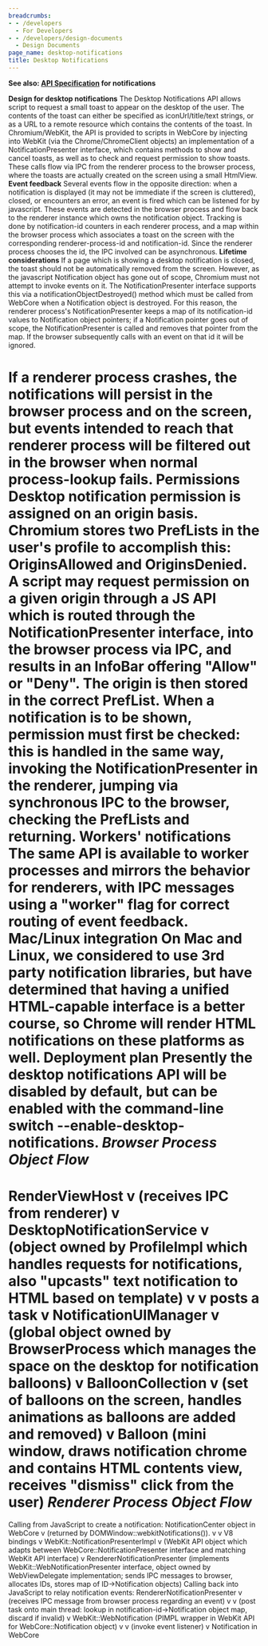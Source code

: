 ```yaml
---
breadcrumbs:
- - /developers
  - For Developers
- - /developers/design-documents
  - Design Documents
page_name: desktop-notifications
title: Desktop Notifications
---
```


**See also: [API
Specification](/developers/design-documents/desktop-notifications/api-specification)
for notifications**

**Design for desktop notifications**
The Desktop Notifications API allows script to request a small toast to appear
on the desktop of the user. The contents of the toast can either be specified as
iconUrl/title/text strings, or as a URL to a remote resource which contains the
contents of the toast.
In Chromium/WebKit, the API is provided to scripts in WebCore by injecting into
WebKit (via the Chrome/ChromeClient objects) an implementation of a
NotificationPresenter interface, which contains methods to show and cancel
toasts, as well as to check and request permission to show toasts. These calls
flow via IPC from the renderer process to the browser process, where the toasts
are actually created on the screen using a small HtmlView.
**Event feedback**
Several events flow in the opposite direction: when a notification is displayed
(it may not be immediate if the screen is cluttered), closed, or encounters an
error, an event is fired which can be listened for by javascript. These events
are detected in the browser process and flow back to the renderer instance which
owns the notification object. Tracking is done by notification-id counters in
each renderer process, and a map within the browser process which associates a
toast on the screen with the corresponding renderer-process-id and
notification-id. Since the renderer process chooses the id, the IPC involved can
be asynchronous.
**Lifetime considerations**
If a page which is showing a desktop notification is closed, the toast should
not be automatically removed from the screen. However, as the javascript
Notification object has gone out of scope, Chromium must not attempt to invoke
events on it. The NotificationPresenter interface supports this via a
notificationObjectDestroyed() method which must be called from WebCore when a
Notification object is destroyed.
For this reason, the renderer process's NotificationPresenter keeps a map of its
notification-id values to Notification object pointers; if a Notification
pointer goes out of scope, the NotificationPresenter is called and removes that
pointer from the map. If the browser subsequently calls with an event on that id
it will be ignored.

If a renderer process crashes, the notifications will persist in the browser
process and on the screen, but events intended to reach that renderer process
will be filtered out in the browser when normal process-lookup fails.
**Permissions**
Desktop notification permission is assigned on an origin basis. Chromium stores
two PrefLists in the user's profile to accomplish this: OriginsAllowed and
OriginsDenied. A script may request permission on a given origin through a JS
API which is routed through the NotificationPresenter interface, into the
browser process via IPC, and results in an InfoBar offering "Allow" or "Deny".
The origin is then stored in the correct PrefList.
When a notification is to be shown, permission must first be checked: this is
handled in the same way, invoking the NotificationPresenter in the renderer,
jumping via synchronous IPC to the browser, checking the PrefLists and
returning.
**Workers' notifications**
The same API is available to worker processes and mirrors the behavior for
renderers, with IPC messages using a "worker" flag for correct routing of event
feedback.
**Mac/Linux integration**
On Mac and Linux, we considered to use 3rd party notification libraries, but
have determined that having a unified HTML-capable interface is a better course,
so Chrome will render HTML notifications on these platforms as well.
**Deployment plan**
Presently the desktop notifications API will be disabled by default, but can be
enabled with the command-line switch --enable-desktop-notifications.
*Browser Process Object Flow*
==============
RenderViewHost
v (receives IPC from renderer)
v
DesktopNotificationService
v (object owned by ProfileImpl which handles requests for notifications, also
"upcasts" text notification to HTML based on template)
v
v posts a task
v
NotificationUIManager
v (global object owned by BrowserProcess which manages the space on the desktop
for notification balloons)
v
BalloonCollection
v (set of balloons on the screen, handles animations as balloons are added and
removed)
v
Balloon
(mini window, draws notification chrome and contains HTML contents view,
receives "dismiss" click from the user)
*Renderer Process Object Flow*
==============
Calling from JavaScript to create a notification:
NotificationCenter object in WebCore
v (returned by DOMWindow::webkitNotifications()).
v
v V8 bindings
v
WebKit::NotificationPresenterImpl
v (WebKit API object which adapts between WebCore::NotificationPresenter
interface and matching WebKit API interface)
v
RendererNotificationPresenter
(implements WebKit::WebNotificationPresenter interface, object owned by
WebViewDelegate implementation; sends IPC messages to browser, allocates IDs,
stores map of ID-&gt;Notification objects)
Calling back into JavaScript to relay notification events:
RendererNotificationPresenter
v (receives IPC message from browser process regarding an event)
v
v (post task onto main thread: lookup in notification-id-&gt;Notification object
map, discard if invalid)
v
WebKit::WebNotification (PIMPL wrapper in WebKit API for WebCore::Notification
object)
v
v (invoke event listener)
v
Notification in WebCore